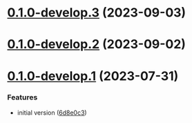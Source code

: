 # [0.1.0-develop.3](https://git.lumeweb.com/LumeWeb/resolver-module-cid/compare/v0.1.0-develop.2...v0.1.0-develop.3) (2023-09-03)

# [0.1.0-develop.2](https://git.lumeweb.com/LumeWeb/resolver-module-cid/compare/v0.1.0-develop.1...v0.1.0-develop.2) (2023-09-02)

# [0.1.0-develop.1](https://git.lumeweb.com/LumeWeb/resolver-module-cid/compare/v0.0.1...v0.1.0-develop.1) (2023-07-31)


### Features

* initial version ([6d8e0c3](https://git.lumeweb.com/LumeWeb/resolver-module-cid/commit/6d8e0c3aadbedfbdf2a2764d8d85ebce41348f13))
